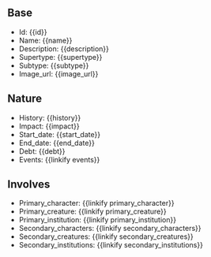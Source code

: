 ## Base
- <span class="text-field" data-tooltip="Text">Id</span>: {{id}}
- <span class="text-field" data-tooltip="Text">Name</span>: {{name}}
- <span class="text-field" data-tooltip="Text">Description</span>: {{description}}
- <span class="text-field" data-tooltip="Text">Supertype</span>: {{supertype}}
- <span class="text-field" data-tooltip="Text">Subtype</span>: {{subtype}}
- <span class="text-field" data-tooltip="Text">Image_url</span>: {{image_url}}

## Nature
- <span class="string" data-tooltip="Text">History</span>: {{history}}
- <span class="string" data-tooltip="Text">Impact</span>: {{impact}}
- <span class="integer" data-tooltip="Number, max: 0">Start_date</span>: {{start_date}}
- <span class="integer" data-tooltip="Number, max: 0">End_date</span>: {{end_date}}
- <span class="integer" data-tooltip="Number, max: 0">Debt</span>: {{debt}}
- <span class="multi-link-field" data-tooltip="Multi Event">Events</span>: {{linkify events}}

## Involves
- <span class="link-field" data-tooltip="Single Character">Primary_character</span>: {{linkify primary_character}}
- <span class="link-field" data-tooltip="Single Creature">Primary_creature</span>: {{linkify primary_creature}}
- <span class="link-field" data-tooltip="Single Institution">Primary_institution</span>: {{linkify primary_institution}}
- <span class="multi-link-field" data-tooltip="Multi Character">Secondary_characters</span>: {{linkify secondary_characters}}
- <span class="multi-link-field" data-tooltip="Multi Creature">Secondary_creatures</span>: {{linkify secondary_creatures}}
- <span class="multi-link-field" data-tooltip="Multi Institution">Secondary_institutions</span>: {{linkify secondary_institutions}}

